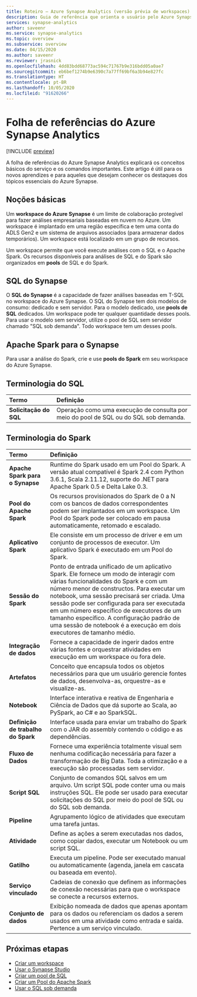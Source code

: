 ```yaml
---
title: Roteiro – Azure Synapse Analytics (versão prévia de workspaces)
description: Guia de referência que orienta o usuário pelo Azure Synapse Analytics
services: synapse-analytics
author: saveenr
ms.service: synapse-analytics
ms.topic: overview
ms.subservice: overview
ms.date: 04/15/2020
ms.author: saveenr
ms.reviewer: jrasnick
ms.openlocfilehash: 4dd83bdd68773ac594c71767b9e316bdd05a0ae7
ms.sourcegitcommit: eb6bef1274b9e6390c7a77ff69bf6a3b94e827fc
ms.translationtype: HT
ms.contentlocale: pt-BR
ms.lasthandoff: 10/05/2020
ms.locfileid: "91620266"
---
```

# <a name="azure-synapse-analytics-cheat-sheet"></a>Folha de referências do Azure Synapse Analytics

[!INCLUDE [preview](includes/note-preview.md)]

A folha de referências do Azure Synapse Analytics explicará os conceitos básicos do serviço e os comandos importantes. Este artigo é útil para os novos aprendizes e para aqueles que desejam conhecer os destaques dos tópicos essenciais do Azure Synapse.

## <a name="basics"></a>Noções básicas

Um **workspace do Azure Synapse** é um limite de colaboração protegível para fazer análises empresariais baseadas em nuvem no Azure. Um workspace é implantado em uma região específica e tem uma conta do ADLS Gen2 e um sistema de arquivos associados (para armazenar dados temporários). Um workspace está localizado em um grupo de recursos.

Um workspace permite que você execute análises com o SQL e o Apache Spark. Os recursos disponíveis para análises de SQL e do Spark são organizados em **pools** de SQL e do Spark. 

## <a name="synapse-sql"></a>SQL do Synapse
O **SQL do Synapse** é a capacidade de fazer análises baseadas em T-SQL no workspace do Azure Synapse. O SQL do Synapse tem dois modelos de consumo: dedicado e sem servidor.  Para o modelo dedicado, use **pools de SQL** dedicados. Um workspace pode ter qualquer quantidade desses pools. Para usar o modelo sem servidor, utilize o pool de SQL sem servidor chamado "SQL sob demanda". Todo workspace tem um desses pools.

## <a name="apache-spark-for-synapse"></a>Apache Spark para o Synapse
Para usar a análise do Spark, crie e use **pools do Spark** em seu workspace do Azure Synapse.

## <a name="sql-terminology"></a>Terminologia do SQL
| Termo                         | Definição      |
|:---                                 |:---                 |
| **Solicitação do SQL**  |   Operação como uma execução de consulta por meio do pool de SQL ou do SQL sob demanda. |

## <a name="spark-terminology"></a>Terminologia do Spark
| Termo                         | Definição      |
|:---                                 |:---                 |
|**Apache Spark para o Synapse** | Runtime do Spark usado em um Pool do Spark. A versão atual compatível é Spark 2.4 com Python 3.6.1, Scala 2.11.12, suporte do .NET para Apache Spark 0.5 e Delta Lake 0.3.  | 
| **Pool do Apache Spark**  | Os recursos provisionados do Spark de 0 a N com os bancos de dados correspondentes podem ser implantados em um workspace. Um Pool do Spark pode ser colocado em pausa automaticamente, retomado e escalado.  |
| **Aplicativo Spark**  |   Ele consiste em um processo de driver e em um conjunto de processos de executor. Um aplicativo Spark é executado em um Pool do Spark.            |
| **Sessão do Spark**  |   Ponto de entrada unificado de um aplicativo Spark. Ele fornece um modo de interagir com várias funcionalidades do Spark e com um número menor de constructos. Para executar um notebook, uma sessão precisará ser criada. Uma sessão pode ser configurada para ser executada em um número específico de executores de um tamanho específico. A configuração padrão de uma sessão de notebook é a execução em dois executores de tamanho médio. |
|**Integração de dados**| Fornece a capacidade de ingerir dados entre várias fontes e orquestrar atividades em execução em um workspace ou fora dele.| 
|**Artefatos**| Conceito que encapsula todos os objetos necessários para que um usuário gerencie fontes de dados, desenvolva-as, orquestre-as e visualize-as.|
|**Notebook**| Interface interativa e reativa de Engenharia e Ciência de Dados que dá suporte ao Scala, ao PySpark, ao C# e ao SparkSQL. |
|**Definição de trabalho do Spark**|Interface usada para enviar um trabalho do Spark com o JAR do assembly contendo o código e as dependências.|
|**Fluxo de Dados**|  Fornece uma experiência totalmente visual sem nenhuma codificação necessária para fazer a transformação de Big Data. Toda a otimização e a execução são processadas sem servidor. |
|**Script SQL**| Conjunto de comandos SQL salvos em um arquivo. Um script SQL pode conter uma ou mais instruções SQL. Ele pode ser usado para executar solicitações do SQL por meio do pool de SQL ou do SQL sob demanda.|
|**Pipeline**| Agrupamento lógico de atividades que executam uma tarefa juntas.|
|**Atividade**| Define as ações a serem executadas nos dados, como copiar dados, executar um Notebook ou um script SQL.|
|**Gatilho**| Executa um pipeline. Pode ser executado manual ou automaticamente (agenda, janela em cascata ou baseada em evento).|
|**Serviço vinculado**| Cadeias de conexão que definem as informações de conexão necessárias para que o workspace se conecte a recursos externos.|
|**Conjunto de dados**|  Exibição nomeada de dados que apenas apontam para os dados ou referenciam os dados a serem usados em uma atividade como entrada e saída. Pertence a um serviço vinculado.|

## <a name="next-steps"></a>Próximas etapas

- [Criar um workspace](quickstart-create-workspace.md)
- [Usar o Synapse Studio](quickstart-synapse-studio.md)
- [Criar um pool de SQL](quickstart-create-sql-pool-portal.md)
- [Criar um Pool do Apache Spark](quickstart-create-apache-spark-pool-portal.md)
- [Usar o SQL sob demanda](quickstart-sql-on-demand.md)

